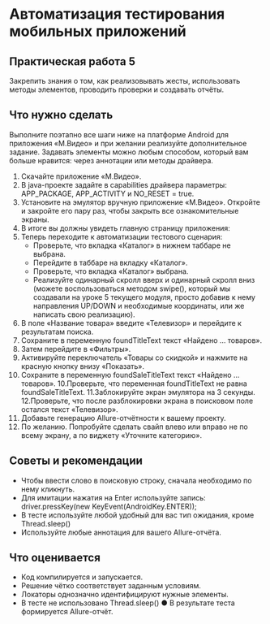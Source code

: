# Автоматизация тестирования мобильных приложений

## Практическая работа 5 

Закрепить знания о том, как реализовывать жесты, использовать методы
элементов, проводить проверки и создавать отчёты.

## Что нужно сделать

Выполните поэтапно все шаги ниже на платформе Android для приложения
«М.Видео» и при желании реализуйте дополнительное задание.
Задавать элементы можно любым способом, который вам больше нравится:
через аннотации или методы драйвера.

1. Скачайте приложение «М.Видео».
2. В java-проекте задайте в capabilities драйвера параметры:
APP_PACKAGE, APP_ACTIVITY и NO_RESET = true.
3. Установите на эмулятор вручную приложение «М.Видео». Откройте и
закройте его пару раз, чтобы закрыть все ознакомительные экраны.
4. В итоге вы должны увидеть главную страницу приложения:
5. Теперь переходите к автоматизации тестового сценария:
   - Проверьте, что вкладка «Каталог» в нижнем таббаре не выбрана.
   - Перейдите в таббаре на вкладку «Каталог».
   - Проверьте, что вкладка «Каталог» выбрана.
   - Реализуйте одинарный скролл вверх и одинарный скролл вниз
(можете воспользоваться методом swipe(), который мы создавали
на уроке 5 текущего модуля, просто добавив к нему направления
UP/DOWN и необходимые координаты, или же написать свою
реализацию).
5. В поле «Название товара» введите «Телевизор» и перейдите к
результатам поиска.
6. Сохраните в переменную foundTitleText текст «Найдено …
товаров».
7. Затем перейдите в «Фильтры».
8. Активируйте переключатель «Товары со скидкой» и нажмите на
красную кнопку внизу «Показать».
9. Сохраните в переменную foundSaleTitleText текст «Найдено …
товаров».
10.Проверьте, что переменная foundTitleText не равна
foundSaleTitleText.
11.Заблокируйте экран эмулятора на 3 секунды.
12.Проверьте, что после разблокировки экрана в поисковом поле
остался текст «Телевизор».
6. Добавьте генерацию Allure-отчётности к вашему проекту.
7. По желанию. Попробуйте сделать свайп влево или вправо не по всему
экрану, а по виджету «Уточните категорию».

## Советы и рекомендации

   - Чтобы ввести слово в поисковую строку, сначала необходимо по нему
кликнуть.
   - Для имитации нажатия на Enter используйте запись: driver.pressKey(new
KeyEvent(AndroidKey.ENTER));
   - В тесте используйте любой удобный для вас тип ожидания, кроме
Thread.sleep()
   - Используйте любые аннотация для вашего Allure-отчёта.

## Что оценивается

   - Код компилируется и запускается.
   - Решение чётко соответствует заданным условиям.
   - Локаторы однозначно идентифицируют нужные элементы.
   - В тесте не использовано Thread.sleep()
● В результате теста формируется Allure-отчёт.
